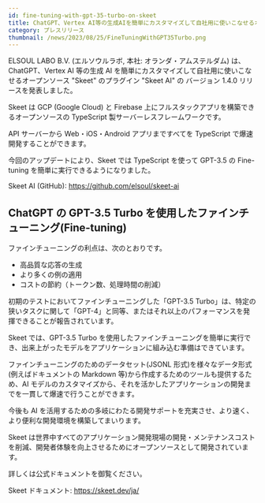 ```yaml
---
id: fine-tuning-with-gpt-35-turbo-on-skeet
title: ChatGPT、Vertex AI等の生成AIを簡単にカスタマイズして自社用に使いこなせるオープンソース"Skeet"がGPT-3.5のファインチューニングにも対応しました
category: プレスリリース
thumbnail: /news/2023/08/25/FineTuningWithGPT35Turbo.png
---
```


ELSOUL LABO B.V. (エルソウルラボ, 本社: オランダ・アムステルダム)
は、ChatGPT、Vertex AI 等の生成 AI
を簡単にカスタマイズして自社用に使いこなせるオープンソース "Skeet" のプラグイン
"Skeet AI" の バージョン 1.4.0 リリースを発表しました。

Skeet は GCP (Google Cloud) と Firebase
上にフルスタックアプリを構築できるオープンソースの TypeScript
製サーバーレスフレームワークです。

API サーバーから Web・iOS・Android アプリまですべてを TypeScript
で爆速開発することができます。

今回のアップデートにより、Skeet では TypeScript を使って GPT-3.5 の Fine-tuning
を簡単に実行できるようになりました。

Skeet AI (GitHub): https://github.com/elsoul/skeet-ai

## ChatGPT の GPT-3.5 Turbo を使用したファインチューニング(Fine-tuning)

ファインチューニングの利点は、次のとおりです。

- 高品質な応答の生成
- より多くの例の適用
- コストの節約（トークン数、処理時間の削減）

初期のテストにおいてファインチューニングした「GPT-3.5
Turbo」は、特定の狭いタスクに関して「GPT-4」と同等、またはそれ以上のパフォーマンスを発揮できることが報告されています。

Skeet では、GPT-3.5 Turbo
を使用したファインチューニングを簡単に実行でき、出来上がったモデルをアプリケーションに組み込む準備はできています。

ファインチューニングのためのデータセット(JSONL
形式)を様々なデータ形式(例えばドキュメントの Markdown
等)から作成するためのツールも提供するため、AI
モデルのカスタマイズから、それを活かしたアプリケーションの開発までを一貫して爆速で行うことができます。

今後も AI
を活用するための多岐にわたる開発サポートを充実させ、より速く、より便利な開発環境を構築してまいります。

Skeet
は世界中すべてのアプリケーション開発現場の開発・メンテナンスコストを削減、開発者体験を向上させるためにオープンソースとして開発されています。

詳しくは公式ドキュメントを御覧ください。

Skeet ドキュメント: https://skeet.dev/ja/
